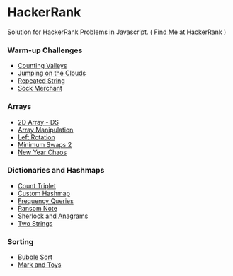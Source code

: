 # HackerRank

Solution for HackerRank Problems in Javascript. ( <a href="https://www.hackerrank.com/thamaraiselvam">Find Me</a> at HackerRank )

### Warm-up Challenges

<ul>
<li><a href="https://github.com/thamaraiselvam/HackerRank/blob/master/Warm-up Challenges\counting_valleys.js">Counting Valleys</a></li>
<li><a href="https://github.com/thamaraiselvam/HackerRank/blob/master/Warm-up Challenges\jumping_on_the_clouds.js">Jumping on the Clouds</a></li>
<li><a href="https://github.com/thamaraiselvam/HackerRank/blob/master/Warm-up Challenges\repeated_string.js">Repeated String</a></li>
<li><a href="https://github.com/thamaraiselvam/HackerRank/blob/master/Warm-up Challenges\sock_merchant.js">Sock Merchant</a></li>
</ul>

### Arrays
<ul>
<li><a href="https://github.com/thamaraiselvam/HackerRank/blob/master/Arrays/2d_array_ds.js"> 2D Array - DS </a></li>
<li><a href="https://github.com/thamaraiselvam/HackerRank/blob/master/Arrays/array_manipulation.js">Array Manipulation</a></li>
<li><a href="https://github.com/thamaraiselvam/HackerRank/blob/master/Arrays/left_rotation.js">Left Rotation</a></li>
<li><a href="https://github.com/thamaraiselvam/HackerRank/blob/master/Arrays/minimum_swaps_2.js">Minimum Swaps 2</a></li>
<li><a href="https://github.com/thamaraiselvam/HackerRank/blob/master/Arrays/newyear_chaos.js">New Year Chaos</a></li>
</ul>

### Dictionaries and Hashmaps
<ul>
<li> <a href="https://github.com/thamaraiselvam/HackerRank/blob/master/Dictionaries%20and%20Hashmaps/count_triplet.js"> Count Triplet </a> </li>
<li> <a href="https://github.com/thamaraiselvam/HackerRank/blob/master/Dictionaries%20and%20Hashmaps/custom_hashmap.js"> Custom Hashmap </a> </li>
<li> <a href="https://github.com/thamaraiselvam/HackerRank/blob/master/Dictionaries%20and%20Hashmaps/frequency_queries.js"> Frequency Queries </a> </li>
<li> <a href="https://github.com/thamaraiselvam/HackerRank/blob/master/Dictionaries%20and%20Hashmaps/ransom_note.js"> Ransom Note </a> </li>
<li> <a href="https://github.com/thamaraiselvam/HackerRank/blob/master/Dictionaries%20and%20Hashmaps/sherlock_and_anagrams.js"> Sherlock and Anagrams </a> </li>
<li> <a href="https://github.com/thamaraiselvam/HackerRank/blob/master/Dictionaries%20and%20Hashmaps/two_strings.js"> Two Strings </a> </li>
</ul>

### Sorting

<ul>
<li> <a href="https://github.com/thamaraiselvam/HackerRank/blob/master/Sorting/bubble_sort.js"> Bubble Sort </a> </li>
<li> <a href="https://github.com/thamaraiselvam/HackerRank/blob/master/Sorting/mark_and_toys.js"> Mark and Toys

 </a> </li>
</ul>

